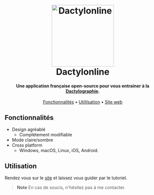 
<h1 align="center">
  <br>
  <a href="https://lun4rium.github.io/OnlineTypingTest"><img src="doc/icons/favicon.ico" alt="Dactylonline" width="200"></a>
  <br>
  Dactylonline
  <br>
</h1>

<h4 align="center">Une application française open-source pour vous entrainer à la <a href="https://fr.wikipedia.org/wiki/Dactylographie" target="_blank">Dactylographie</a>.</h4>


<p align="center">
  <a href="#Fonctionnalités">Fonctionnalités</a> •
  <a href="#how-to-use">Utililsation</a> •
  <a href="#download">Site web</a>
</p>


## Fonctionnalités

* Design agréablé
  - Complètement modifiable
* Mode claire/sombre
* Cross platform
  - Windows, macOS, Linux, iOS, Android.

## Utilisation

Rendez vous sur le <a href="https://lun4rium.github.io/OnlineTypingTest/" target="_blank">site</a> et laissez vous guider par le tutoriel.</h4>
> **Note**
> En cas de soucis, n'hésitez pas à me contacter.


